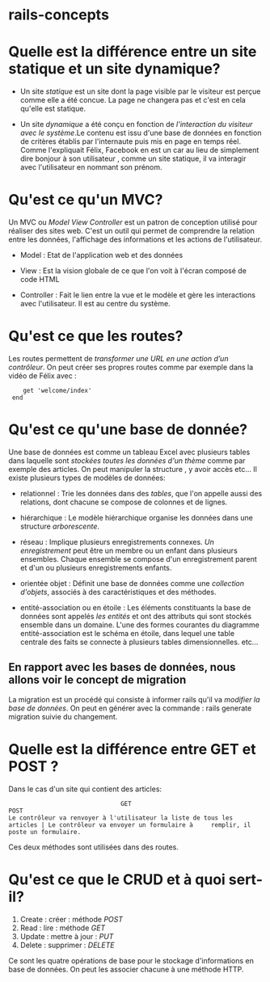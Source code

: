# rails-concepts
# Quelle est la différence entre un site statique et un site dynamique?

- Un site *statique* est un site dont la page visible par le visiteur est perçue comme elle a été concue. La page ne changera pas et c'est en cela qu'elle est statique.


- Un site *dynamique* a été conçu en fonction de *l'interaction du visiteur avec le système*.Le contenu est issu d'une base de données en fonction de critères établis par l'internaute puis mis en page en temps réel.
Comme l'expliquait Félix, Facebook en est un car au lieu de simplement dire bonjour à son utilisateur , comme un site statique, il va interagir avec l'utilisateur en nommant son prénom.


# Qu'est ce qu'un MVC?

Un MVC ou *Model View Controller* est un patron de conception utilisé pour réaliser des sites web. C'est un outil qui permet de comprendre la relation entre les données, l'affichage des informations et les actions de l'utilisateur.

- Model : Etat de l'application web et des données

- View : Est la vision globale de ce que l'on voit à l'écran composé de code HTML

 - Controller : Fait le lien entre la vue et le modèle et gère les interactions avec l'utilisateur. Il est au centre du système.


# Qu'est ce que les routes?

 Les routes permettent de _transformer une URL en une action d’un contrôleur_. On peut créer ses propres routes comme par exemple dans la vidéo de Félix avec :

 ```Rails.application.routes.draw do
     get 'welcome/index'
  end
  ```

# Qu'est ce qu'une base de donnée?

Une base de données est comme un tableau Excel avec plusieurs tables dans laquelle sont _stockées toutes les données d'un thème_ comme par exemple des articles. On peut manipuler la structure , y avoir accès etc... Il existe plusieurs types de modèles de données:

- relationnel : Trie les données dans des _tables_, que l'on appelle aussi des relations, dont chacune se compose de colonnes et de lignes.

- hiérarchique : Le modèle hiérarchique organise les données dans une structure _arborescente_.

- réseau : Implique plusieurs enregistrements connexes. _Un enregistrement_ peut être un membre ou un enfant dans plusieurs ensembles. Chaque ensemble se compose d'un enregistrement parent et d'un ou plusieurs enregistrements enfants.

- orientée objet : Définit une base de données comme une _collection d'objets_, associés à des caractéristiques et des méthodes.

- entité-association ou en étoile : Les éléments constituants la base de données sont appelés _les entités_ et ont des attributs qui sont stockés ensemble dans un domaine. L'une des formes courantes du diagramme entité-association est le schéma en étoile, dans lequel une table centrale des faits se connecte à plusieurs tables dimensionnelles.
etc...



## En rapport avec les bases de données, nous allons voir le concept de migration

La migration est un procédé qui consiste à informer rails qu'il va _modifier la base de données_. On peut en générer avec la commande : rails generate migration suivie du changement.



# Quelle est la différence entre GET et POST ?

 Dans le cas d'un site qui contient des articles:
 
                                   GET                                                      POST
    Le contrôleur va renvoyer à l'utilisateur la liste de tous les articles | Le contrôleur va envoyer un formulaire à     remplir, il poste un formulaire.  
 

Ces deux méthodes sont utilisées dans des routes.



# Qu'est ce que le CRUD et à quoi sert-il?

 1. Create : créer : méthode *POST*
 2. Read : lire : méthode *GET*
 3. Update : mettre à jour : *PUT*
 4. Delete : supprimer : *DELETE*

Ce sont les quatre opérations de base pour le stockage d'informations en base de données. On peut les associer chacune à une méthode HTTP.             
